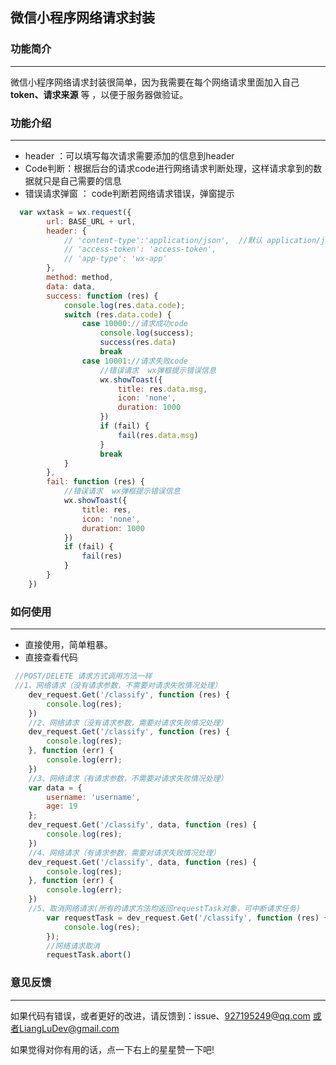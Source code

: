 ## 微信小程序网络请求封装

### 功能简介


----------
微信小程序网络请求封装很简单，因为我需要在每个网络请求里面加入自己**token、请求来源** 等 ，以便于服务器做验证。


### 功能介绍
----------
- header ：可以填写每次请求需要添加的信息到header
- Code判断：根据后台的请求code进行网络请求判断处理，这样请求拿到的数据就只是自己需要的信息
- 错误请求弹窗 ： code判断若网络请求错误，弹窗提示
``` javascript
  var wxtask = wx.request({
        url: BASE_URL + url,
        header: {
            // 'content-type':'application/json',  //默认 application/json :数据序列化
            // 'access-token': 'access-token',
            // 'app-type': 'wx-app'
        },
        method: method,
        data: data,
        success: function (res) {
            console.log(res.data.code);
            switch (res.data.code) {
                case 10000://请求成功code
                    console.log(success);
                    success(res.data)
                    break
                case 10001://请求失败code
                    //错误请求  wx弹框提示错误信息
                    wx.showToast({
                        title: res.data.msg,
                        icon: 'none',
                        duration: 1000
                    })
                    if (fail) {
                        fail(res.data.msg)
                    }
                    break
            }
        },
        fail: function (res) {
            //错误请求  wx弹框提示错误信息
            wx.showToast({
                title: res,
                icon: 'none',
                duration: 1000
            })
            if (fail) {
                fail(res)
            }
        }
    })
```

### 如何使用
----------
- 直接使用，简单粗暴。
- 直接查看代码
``` javascript
 //POST/DELETE 请求方式调用方法一样
 //1、网络请求（没有请求参数，不需要对请求失败情况处理）
    dev_request.Get('/classify', function (res) {
        console.log(res);
    })
    //2、网络请求（没有请求参数，需要对请求失败情况处理）
    dev_request.Get('/classify', function (res) {
        console.log(res);
    }, function (err) {
        console.log(err);
    })
    //3、网络请求（有请求参数，不需要对请求失败情况处理）
    var data = {
        username: 'username',
        age: 19
    };
    dev_request.Get('/classify', data, function (res) {
        console.log(res);
    })
    //4、网络请求（有请求参数，需要对请求失败情况处理）
    dev_request.Get('/classify', data, function (res) {
        console.log(res);
    }, function (err) {
        console.log(err);
    })
    //5、取消网络请求(所有的请求方法均返回requestTask对象，可中断请求任务)
        var requestTask = dev_request.Get('/classify', function (res) {
            console.log(res);
        });
        //网络请求取消
        requestTask.abort()
```
### 意见反馈
----------
如果代码有错误，或者更好的改进，请反馈到：issue、927195249@qq.com 或者LiangLuDev@gmail.com

如果觉得对你有用的话，点一下右上的星星赞一下吧!